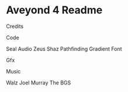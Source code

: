 Aveyond 4 Readme
====================

Credits

Code

Seal Audio
Zeus
Shaz
Pathfinding
Gradient Font

Gfx




Music

Walz
Joel
Murray
The BGS



